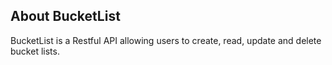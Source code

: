 ## About BucketList

BucketList is a Restful API allowing users to create, read, update and delete bucket lists.
